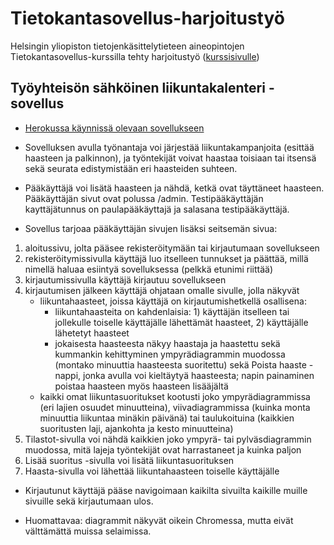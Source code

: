 # Tietokantasovellus-harjoitustyö 

Helsingin yliopiston tietojenkäsittelytieteen aineopintojen Tietokantasovellus-kurssilla tehty harjoitustyö ([kurssisivulle](https://hy-tsoha.github.io/materiaali/index))

## Työyhteisön sähköinen liikuntakalenteri -sovellus

* [Herokussa käynnissä olevaan sovellukseen](https://blooming-refuge-43681.herokuapp.com/)

* Sovelluksen avulla työnantaja voi järjestää liikuntakampanjoita (esittää haasteen ja palkinnon), ja työntekijät voivat haastaa toisiaan tai itsensä sekä seurata edistymistään eri haasteiden suhteen.

* Pääkäyttäjä voi lisätä haasteen ja nähdä, ketkä ovat täyttäneet haasteen. Pääkäyttäjän sivut ovat polussa /admin. Testipääkäyttäjän kayttäjätunnus on paulapääkäyttajä ja salasana testipääkäyttäjä.

* Sovellus tarjoaa pääkäyttäjän sivujen lisäksi seitsemän sivua:

1. aloitussivu, jolta pääsee rekisteröitymään tai kirjautumaan sovellukseen
2. rekisteröitymissivulla käyttäjä luo itselleen tunnukset ja päättää, millä nimellä haluaa esiintyä sovelluksessa (pelkkä etunimi riittää)
3. kirjautumissivulla käyttäjä kirjautuu sovellukseen
4. kirjautumisen jälkeen käyttäjä ohjataan omalle sivulle, jolla näkyvät
    - liikuntahaasteet, joissa käyttäjä on kirjautumishetkellä osallisena:
        - liikuntahaasteita on kahdenlaisia: 1) käyttäjän itselleen tai jollekulle toiselle käyttäjälle lähettämät haasteet, 2) käyttäjälle lähetetyt haasteet
        - jokaisesta haasteesta näkyy haastaja ja haastettu sekä kummankin kehittyminen ympyrädiagrammin muodossa (montako minuuttia haasteesta suoritettu) sekä Poista haaste -nappi, jonka avulla voi kieltäytyä haasteesta; napin painaminen poistaa haasteen myös haasteen lisääjältä
    - kaikki omat liikuntasuoritukset kootusti joko ympyrädiagrammissa (eri lajien osuudet minuutteina), viivadiagrammissa (kuinka monta minuuttia liikuntaa minäkin päivänä) tai taulukoituina (kaikkien suoritusten laji, ajankohta ja kesto minuutteina)
5. Tilastot-sivulla voi nähdä kaikkien joko ympyrä- tai pylväsdiagrammin muodossa, mitä lajeja työntekijät ovat harrastaneet ja kuinka paljon
6. Lisää suoritus -sivulla voi lisätä liikuntasuorituksen
7. Haasta-sivulla voi lähettää liikuntahaasteen toiselle käyttäjälle

* Kirjautunut käyttäjä pääse navigoimaan kaikilta sivuilta kaikille muille sivuille sekä kirjautumaan ulos.

* Huomattavaa: diagrammit näkyvät oikein Chromessa, mutta eivät välttämättä muissa selaimissa.
